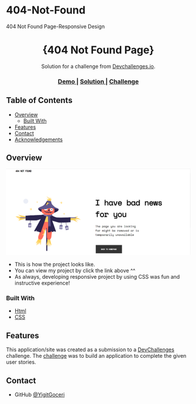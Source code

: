 # 404-Not-Found
404 Not Found Page-Responsive Design
<!-- Please update value in the {}  -->

<h1 align="center">{404 Not Found Page}</h1>

<div align="center">
   Solution for a challenge from  <a href="http://devchallenges.io" target="_blank">Devchallenges.io</a>.
</div>

<div align="center">
  <h3>
    <a href="https://{your-demo-link.your-domain}">
      Demo
    </a>
    <span> | </span>
    <a href="https://github.com/YigitGoceri/404-Not-Found/blob/main/404NotFound.html">
      Solution
    </a>
    <span> | </span>
    <a href="https://devchallenges.io/challenges/wBunSb7FPrIepJZAg0sY">
      Challenge
    </a>
  </h3>
</div>

<!-- TABLE OF CONTENTS -->

## Table of Contents

- [Overview](#overview)
  - [Built With](#built-with)
- [Features](#features)
- [Contact](#contact)
- [Acknowledgements](#acknowledgements)

<!-- OVERVIEW -->

## Overview

![screenshot](https://raw.githubusercontent.com/YigitGoceri/404-Not-Found/main/404NotFoundScreenShot.png)

- This is how the project looks like.
- You can view my project by click the link above ^^
- As always, developing responsive project by using CSS was fun and instructive experience!


### Built With

<!-- This section should list any major frameworks that you built your project using. Here are a few examples.-->

- [Html](https://html.com/)
- [CSS](https://www.w3.org/Style/CSS/Overview.en.html)


## Features

<!-- List the features of your application or follow the template. Don't share the figma file here :) -->

This application/site was created as a submission to a [DevChallenges](https://devchallenges.io/challenges) challenge. The [challenge](https://devchallenges.io/challenges/wBunSb7FPrIepJZAg0sY) was to build an application to complete the given user stories.


## Contact

- GitHub [@YigitGoceri](https://github.com/YigitGoceri)

